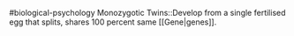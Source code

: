 #biological-psychology 
Monozygotic Twins::Develop from a single fertilised egg that splits, shares 100 percent same [[Gene|genes]].
<!--SR:!2023-12-21,3,250-->
